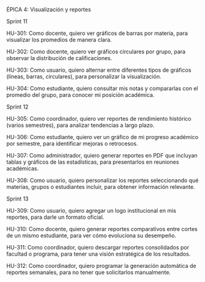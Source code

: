 ÉPICA 4: Visualización y reportes



Sprint 11

HU-301: Como docente, quiero ver gráficos de barras por materia, para visualizar los promedios de manera clara.

HU-302: Como docente, quiero ver gráficos circulares por grupo, para observar la distribución de calificaciones.

HU-303: Como usuario, quiero alternar entre diferentes tipos de gráficos (líneas, barras, circulares), para personalizar la visualización.

HU-304: Como estudiante, quiero consultar mis notas y compararlas con el promedio del grupo, para conocer mi posición académica.



Sprint 12

HU-305: Como coordinador, quiero ver reportes de rendimiento histórico (varios semestres), para analizar tendencias a largo plazo.

HU-306: Como estudiante, quiero ver un gráfico de mi progreso académico por semestre, para identificar mejoras o retrocesos.

HU-307: Como administrador, quiero generar reportes en PDF que incluyan tablas y gráficos de las estadísticas, para presentarlos en reuniones académicas.

HU-308: Como usuario, quiero personalizar los reportes seleccionando qué materias, grupos o estudiantes incluir, para obtener información relevante.



Sprint 13

HU-309: Como usuario, quiero agregar un logo institucional en mis reportes, para darle un formato oficial.

HU-310: Como docente, quiero generar reportes comparativos entre cortes de un mismo estudiante, para ver cómo evoluciona su desempeño.

HU-311: Como coordinador, quiero descargar reportes consolidados por facultad o programa, para tener una visión estratégica de los resultados.

HU-312: Como coordinador, quiero programar la generación automática de reportes semanales, para no tener que solicitarlos manualmente.

